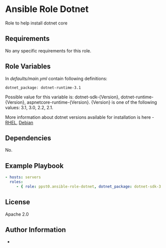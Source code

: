 Ansible Role Dotnet
=========

Role to help install dotnet core

Requirements
------------

No any specific requirements for this role.

Role Variables
--------------

In *defaults/main.yml* contain following definitions:

```dotnet_package: dotnet-runtime-3.1```

Possible value for this variable is: dotnet-sdk-{Version}, dotnet-runtime-{Version}, aspnetcore-runtime-{Version}. {Version} is one of the following values: 3.1, 3.0, 2.2, 2.1.

More information about dotnet versions available for installation is here - [RHEL](https://docs.microsoft.com/en-us/dotnet/core/install/linux-package-manager-rhel7), [Debian](https://docs.microsoft.com/en-us/dotnet/core/install/linux-package-manager-debian10)

Dependencies
----------

No.

Example Playbook
----------------

```yaml
- hosts: servers
  roles:
     - { role: ppst0.ansible-role-dotnet, dotnet_package: dotnet-sdk-3.1 }
```

License
-------

Apache 2.0

Author Information
------------------

-
